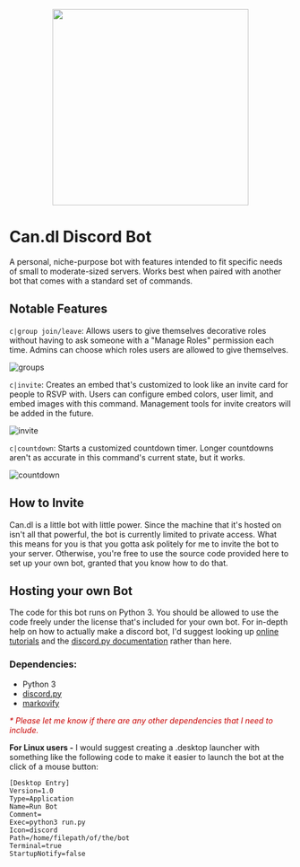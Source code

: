 <p align="center">
  <img src="https://imgur.com/tF9Gz3I.png" height=350px>
</p>

# Can.dl Discord Bot
A personal, niche-purpose bot with features intended to fit specific needs of small to moderate-sized servers. Works best when paired with another bot that comes with a standard set of commands.

## Notable Features
`c|group join/leave`: Allows users to give themselves decorative roles without having to ask someone with a "Manage Roles" permission each time. Admins can choose which roles users are allowed to give themselves.

![groups]

`c|invite`: Creates an embed that's customized to look like an invite card for people to RSVP with. Users can configure embed colors, user limit, and embed images with this command. Management tools for invite creators will be added in the future.

![invite]

`c|countdown`: Starts a customized countdown timer. Longer countdowns aren't as accurate in this command's current state, but it works.

![countdown]

## How to Invite
Can.dl is a little bot with little power. Since the machine that it's hosted on isn't all that powerful, the bot is currently limited to private access. What this means for you is that you gotta ask politely for me to invite the bot to your server. Otherwise, you're free to use the source code provided here to set up your own bot, granted that you know how to do that.

## Hosting your own Bot
The code for this bot runs on Python 3. You should be allowed to use the code freely under the license that's included for your own bot. For in-depth help on how to actually make a discord bot, I'd suggest looking up [online tutorials](https://medium.com/@moomooptas/how-to-make-a-simple-discord-bot-in-python-40ed991468b4) and the [discord.py documentation](https://discordpy.readthedocs.io/en/latest/api.html) rather than here.

### Dependencies:
- Python 3
- [discord.py](https://github.com/rapptz/discord.py)
- [markovify](https://github.com/jsvine/markovify)

<i style="font-size: 10.5pt; color: rgb(200,0,0)">* Please let me know if there are any other dependencies that I need to include.</i>

**For Linux users -** I would suggest creating a .desktop launcher with something like the following code to make it easier to launch the bot at the click of a mouse button:

    [Desktop Entry]
    Version=1.0
    Type=Application
    Name=Run Bot
    Comment=
    Exec=python3 run.py
    Icon=discord
    Path=/home/filepath/of/the/bot
    Terminal=true
    StartupNotify=false

[groups]: https://imgur.com/NyXfOPq.png
[invite]: https://imgur.com/bLVCJet.png
[countdown]: https://imgur.com/SbJ4Rwy.png
